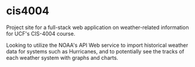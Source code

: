 # cis4004
Project site for a full-stack web application on weather-related information for UCF's CIS-4004 course.

Looking to utilize the NOAA's API Web service to import historical weather data for systems such as Hurricanes, and to potentially see the tracks of each weather system with graphs and charts.
